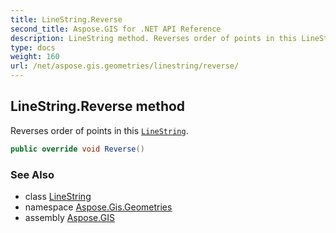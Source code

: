 ```yaml
---
title: LineString.Reverse
second_title: Aspose.GIS for .NET API Reference
description: LineString method. Reverses order of points in this LineString
type: docs
weight: 160
url: /net/aspose.gis.geometries/linestring/reverse/
---
```

## LineString.Reverse method

Reverses order of points in this [`LineString`](../).

```csharp
public override void Reverse()
```

### See Also

* class [LineString](../)
* namespace [Aspose.Gis.Geometries](../../linestring/)
* assembly [Aspose.GIS](../../../)


